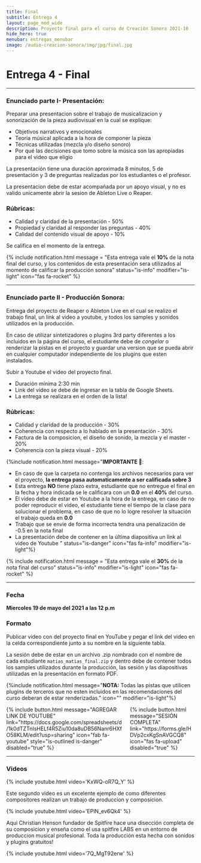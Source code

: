 ```yaml
---
title: Final
subtitle: Entrega 4
layout: page_mod_wide
description: Proyecto final para el curso de Creación Sonoro 2021-10
hide_hero: true
menubar: entregas_menubar
image: /audio-creacion-sonora/img/jpg/final.jpg
---
```


# Entrega 4 - Final

---

### Enunciado parte I- Presentación:

Preparar una presentacion sobre el trabajo de musicalizacion y sonorización de la pieza audiovisual en la cual se explique:

- Objetivos narrativos y emocionales
- Teoria músical aplicada a la hora de componer la pieza
- Técnicas utilizadas (mezcla y/o diseño sonoro)
- Por qué las decisiones que tomo sobre la música son las apropiadas para el video que eligio

La presentación tiene una duración aproximada 8 minutos, 5 de presentación y 3 de preguntas realizadas por los estudiantes o el profesor.

La presentacion debe de estar acompañada por un apoyo visual, y no es valido unicamente abrir la sesion de Ableton Live o Reaper.

### Rúbricas:

- Calidad y claridad de la presentación - 50%
- Propiedad y claridad al responder las preguntas - 40%
- Calidad del contenido visual de apoyo - 10%

Se califica en el momento de la entrega.

{% include notification.html
message = "Esta entrega vale el **10%** de la nota final del curso, y los contenidos de esta presentación sera utilizados al momento de calificar la producción sonora"
status="is-info"
modifier="is-light"
icon="fas fa-rocket"
%}

---

### Enunciado parte II - Producción Sonora:

Entrega del proyecto de Reaper o Ableton Live en el cual se realizo el trabajo final, un link al video a youtube, y todos los samples y sonidos utilizados en la producción.

En caso de utilizar sintetizadores o plugins 3rd party diferentes a los incluidos en la página del curso, el estudiante debe de _congelar_ o renderizar la pistas en el proyecto y guardar una version que se pueda abrir en cualquier computador independiente de los plugins que esten instalados.

Subir a Youtube el video del proyecto final.

- Duración mínima 2:30 min
- Link del video se debe de ingresar en la tabla de Google Sheets.
- La entrega se realizara en el orden de la lista!

### Rúbricas:

- Calidad y claridad de la producción - 30%
- Coherencia con respecto a lo hablado en la presentación - 30%
- Factura de la composicion, el diseño de sonido, la mezcla y el master - 20%
- Coherencia con la pieza visual - 20%

{%include notification.html
message="**IMPORTANTE 🚨**:

- En caso de que la carpeta no contenga los archivos necesarios para ver el proyecto, **la entrega pasa automaticamente a ser calificada sobre 3**
- Esta entrega **NO** tiene plazo extra, estudiante que no entregue el final en la fecha y hora indicada se le calificara con un **0.0** en el **40%** del curso.
- El video debe de estar en Youtube a la hora de la entrega, en caso de no poder reproducir el video, el estudiante tiene el tiempo de la clase para solucionar el problema, en caso de que no lo logre resolver la situación el trabajo queda en **0.0**
- Trabajo que se envie de forma incorrecta tendra una penalización de -0.5 en la nota final
- La presentación debe de contener en la última diapositiva un link al video de Youtube
  "
  status="is-danger"
  icon="fas fa-info"
  modifier="is-light"%}

{% include notification.html
message = "Esta entrega vale el **30%** de la nota final del curso"
status="is-info"
modifier="is-light"
icon="fas fa-rocket"
%}

---

### Fecha

**Miercoles 19 de mayo del 2021 a las 12 p.m**

### Formato

Publicar video con del proyecto final en YouTube y pegar el link
del video en la celda correspondiente junto a su nombre en la
siguiente tabla.

La sesión debe de estar en un archivo .zip nombrado con el nombre de cada estudiante `matias_matias_final.zip` y dentro debe de contener todos los samples utilizados durante la producción, las sesión y las diapositivas utilizadas en la presentación en formato PDF.

{%include notification.html
message="**NOTA:** Todas las pistas que utilicen plugins de terceros que no esten incluidos en las recomendaciones del curso deberan de estar renderizadas."
icon=""
modifier="is-light"%}

<div class="columns">
<div class="column">
{% include button.html
message="AGREGAR LINK DE YOUTUBE"
link="https://docs.google.com/spreadsheets/d/1k0dTZTnIsHELf4R5Ziu10da8uDB56Nanr6HXfO58KLM/edit?usp=sharing"
icon="fab fa-youtube"
style="is-outlined is-danger"
disabled="true"
%}
</div>
<div class="column">
{% include button.html
message="SESIÓN COMPLETA"
link="https://forms.gle/HDVp2cxKgSnAVGCQ8"
icon="fas fa-upload"
disabled="true"
%}
</div>
</div>

---

### Videos

{% include youtube.html video='KxWQ-oR7Q_Y' %}

Este segundo video es un excelente ejemplo de como diferentes compositores realizan un trabajo de produccion y composicion.

{% include youtube.html video='EPlN_ev6Qk4' %}

Aqui Christian Henson fundador de Spitfire hace una disección completa de su composicion y enseña como el usa spitfire LABS en un entorno de produccion musical profesional. Toda la producción esta hecha con sonidos y plugins gratuitos!

{% include youtube.html video='7Q_MgT92erw' %}
